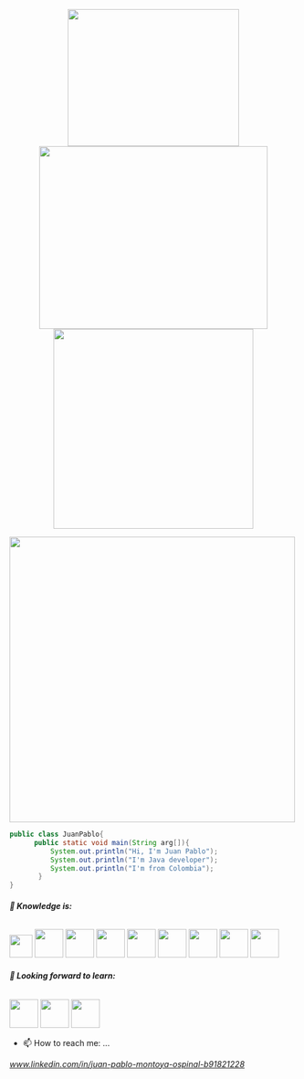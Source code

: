 

<p align="center">
  <img height="240" width="300" src="https://user-images.githubusercontent.com/62717509/152604581-2d6d0790-2a2d-460a-b015-cffe2d079378.png" />
 <img height="320"  width="400" src="https://github-readme-stats.vercel.app/api?username=juanpablommm&show_icons=true&theme=synthwave" />
 <img width="350" src="https://github-readme-stats.vercel.app/api/top-langs/?username=juanpablommm&layout=compact&theme=synthwave" />
  </p>
  
  
  <p align="left"> 
  <img width="500" src="https://github-profile-trophy.vercel.app/?username=juanpablommm&row=1&column=5&theme=synthwave" />
</p>
 
<p align="left"> 
  
  ```java
 public class JuanPablo{
        public static void main(String arg[]){
            System.out.println("Hi, I'm Juan Pablo");
            System.out.println("I'm Java developer");
            System.out.println("I'm from Colombia");
         }
}
  ```
</p>





###### **🌱 Knowledge is:**


<code><img height="40" src="https://www.vectorlogo.zone/logos/java/java-horizontal.svg"></code>
<code><img height="50" src="https://www.vectorlogo.zone/logos/sqlite/sqlite-ar21.svg"></code>
<code><img height="50" src="https://www.vectorlogo.zone/logos/mysql/mysql-ar21.svg"></code>
<code><img height="50" src="https://www.vectorlogo.zone/logos/firebase/firebase-ar21.svg"></code>
<code><img height="50" src="https://www.vectorlogo.zone/logos/w3_html5/w3_html5-ar21.svg"></code>
<code><img height="50" src="https://www.vectorlogo.zone/logos/w3_css/w3_css-ar21.svg"></code>
<code><img height="50" src="https://www.vectorlogo.zone/logos/linux/linux-ar21.svg"></code>
<code><img height="50" src="https://www.vectorlogo.zone/logos/javascript/javascript-ar21.svg"></code>
<code><img height="50" src="https://www.vectorlogo.zone/logos/git-scm/git-scm-ar21.svg"></code>



###### **🌱 Looking forward to learn:**


<code><img height="50" src="https://www.vectorlogo.zone/logos/google_cloud/google_cloud-ar21.svg"></code>
<code><img height="50" src="https://www.vectorlogo.zone/logos/ruby-lang/ruby-lang-ar21.svg"></code>
<code><img height="50" src="https://www.vectorlogo.zone/logos/php/php-ar21.svg"></code>





- 📫 How to reach me: ...


_www.linkedin.com/in/juan-pablo-montoya-ospinal-b91821228_




